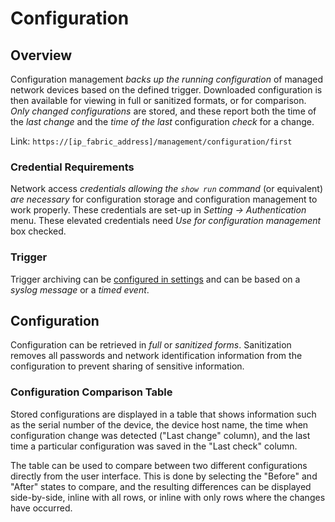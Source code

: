 # Configuration

## Overview

Configuration management *backs up the running configuration* of managed
network devices based on the defined trigger. Downloaded configuration is then
available for viewing in full or sanitized formats, or for comparison. *Only
changed configurations* are stored, and these report both the time of the *last
change* and the *time of the last* configuration *check* for a change.

Link: `https://[ip_fabric_address]/management/configuration/first`

### Credential Requirements

Network access *credentials allowing the `show run` command* (or equivalent)
*are necessary* for configuration storage and configuration management to work
properly. These credentials are set-up in *Setting → Authentication* menu.
These elevated credentials need *Use for configuration management* box checked.

### Trigger

Trigger archiving can be [configured in settings](../../IP_Fabric_Settings/advanced/configuration_management.md) and can be based on a *syslog message* or a *timed event*.

## Configuration

Configuration can be retrieved in *full* or *sanitized forms*. Sanitization
removes all passwords and network identification information from the
configuration to prevent sharing of sensitive information.

### Configuration Comparison Table

Stored configurations are displayed in a table that shows information such as
the serial number of the device, the device host name, the time when
configuration change was detected ("Last change" column), and the last time a
particular configuration was saved in the "Last check" column.

The table can be used to compare between two different configurations directly
from the user interface. This is done by selecting the "Before" and "After"
states to compare, and the resulting differences can be displayed side-by-side,
inline with all rows, or inline with only rows where the changes have occurred.
